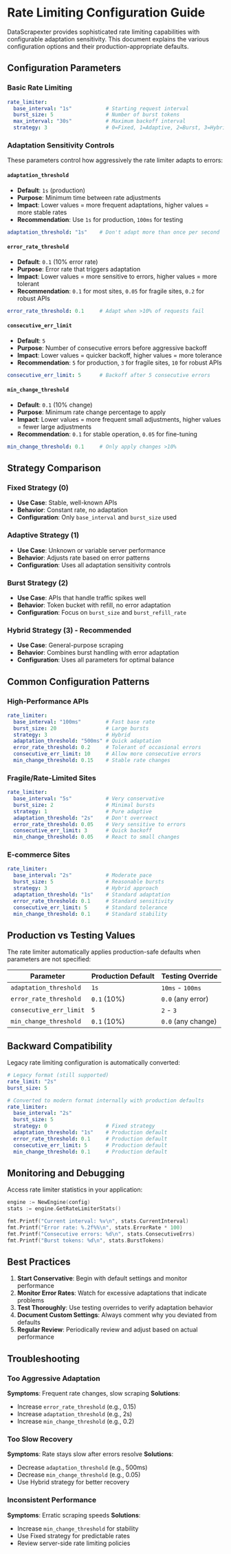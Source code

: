 # Rate Limiting Configuration Guide

DataScrapexter provides sophisticated rate limiting capabilities with configurable adaptation sensitivity. This document explains the various configuration options and their production-appropriate defaults.

## Configuration Parameters

### Basic Rate Limiting
```yaml
rate_limiter:
  base_interval: "1s"           # Starting request interval
  burst_size: 5                 # Number of burst tokens
  max_interval: "30s"           # Maximum backoff interval
  strategy: 3                   # 0=Fixed, 1=Adaptive, 2=Burst, 3=Hybrid
```

### Adaptation Sensitivity Controls

These parameters control how aggressively the rate limiter adapts to errors:

#### `adaptation_threshold`
- **Default**: `1s` (production)
- **Purpose**: Minimum time between rate adjustments
- **Impact**: Lower values = more frequent adaptations, higher values = more stable rates
- **Recommendation**: Use `1s` for production, `100ms` for testing

```yaml
adaptation_threshold: "1s"    # Don't adapt more than once per second
```

#### `error_rate_threshold`
- **Default**: `0.1` (10% error rate)
- **Purpose**: Error rate that triggers adaptation
- **Impact**: Lower values = more sensitive to errors, higher values = more tolerant
- **Recommendation**: `0.1` for most sites, `0.05` for fragile sites, `0.2` for robust APIs

```yaml
error_rate_threshold: 0.1     # Adapt when >10% of requests fail
```

#### `consecutive_err_limit`
- **Default**: `5`
- **Purpose**: Number of consecutive errors before aggressive backoff
- **Impact**: Lower values = quicker backoff, higher values = more tolerance
- **Recommendation**: `5` for production, `3` for fragile sites, `10` for robust APIs

```yaml
consecutive_err_limit: 5      # Backoff after 5 consecutive errors
```

#### `min_change_threshold`
- **Default**: `0.1` (10% change)
- **Purpose**: Minimum rate change percentage to apply
- **Impact**: Lower values = more frequent small adjustments, higher values = fewer large adjustments
- **Recommendation**: `0.1` for stable operation, `0.05` for fine-tuning

```yaml
min_change_threshold: 0.1     # Only apply changes >10%
```

## Strategy Comparison

### Fixed Strategy (0)
- **Use Case**: Stable, well-known APIs
- **Behavior**: Constant rate, no adaptation
- **Configuration**: Only `base_interval` and `burst_size` used

### Adaptive Strategy (1)
- **Use Case**: Unknown or variable server performance
- **Behavior**: Adjusts rate based on error patterns
- **Configuration**: Uses all adaptation sensitivity controls

### Burst Strategy (2)
- **Use Case**: APIs that handle traffic spikes well
- **Behavior**: Token bucket with refill, no error adaptation
- **Configuration**: Focus on `burst_size` and `burst_refill_rate`

### Hybrid Strategy (3) - Recommended
- **Use Case**: General-purpose scraping
- **Behavior**: Combines burst handling with error adaptation
- **Configuration**: Uses all parameters for optimal balance

## Common Configuration Patterns

### High-Performance APIs
```yaml
rate_limiter:
  base_interval: "100ms"        # Fast base rate
  burst_size: 20                # Large bursts
  strategy: 3                   # Hybrid
  adaptation_threshold: "500ms" # Quick adaptation
  error_rate_threshold: 0.2     # Tolerant of occasional errors
  consecutive_err_limit: 10     # Allow more consecutive errors
  min_change_threshold: 0.15    # Stable rate changes
```

### Fragile/Rate-Limited Sites
```yaml
rate_limiter:
  base_interval: "5s"           # Very conservative
  burst_size: 2                 # Minimal bursts
  strategy: 1                   # Pure adaptive
  adaptation_threshold: "2s"    # Don't overreact
  error_rate_threshold: 0.05    # Very sensitive to errors
  consecutive_err_limit: 3      # Quick backoff
  min_change_threshold: 0.05    # React to small changes
```

### E-commerce Sites
```yaml
rate_limiter:
  base_interval: "2s"           # Moderate pace
  burst_size: 5                 # Reasonable bursts
  strategy: 3                   # Hybrid approach
  adaptation_threshold: "1s"    # Standard adaptation
  error_rate_threshold: 0.1     # Standard sensitivity
  consecutive_err_limit: 5      # Standard tolerance
  min_change_threshold: 0.1     # Standard stability
```

## Production vs Testing Values

The rate limiter automatically applies production-safe defaults when parameters are not specified:

| Parameter | Production Default | Testing Override |
|-----------|-------------------|------------------|
| `adaptation_threshold` | `1s` | `10ms` - `100ms` |
| `error_rate_threshold` | `0.1` (10%) | `0.0` (any error) |
| `consecutive_err_limit` | `5` | `2` - `3` |
| `min_change_threshold` | `0.1` (10%) | `0.0` (any change) |

## Backward Compatibility

Legacy rate limiting configuration is automatically converted:

```yaml
# Legacy format (still supported)
rate_limit: "2s"
burst_size: 5

# Converted to modern format internally with production defaults
rate_limiter:
  base_interval: "2s"
  burst_size: 5
  strategy: 0                   # Fixed strategy
  adaptation_threshold: "1s"    # Production default
  error_rate_threshold: 0.1     # Production default
  consecutive_err_limit: 5      # Production default
  min_change_threshold: 0.1     # Production default
```

## Monitoring and Debugging

Access rate limiter statistics in your application:

```go
engine := NewEngine(config)
stats := engine.GetRateLimiterStats()

fmt.Printf("Current interval: %v\n", stats.CurrentInterval)
fmt.Printf("Error rate: %.2f%%\n", stats.ErrorRate * 100)
fmt.Printf("Consecutive errors: %d\n", stats.ConsecutiveErrs)
fmt.Printf("Burst tokens: %d\n", stats.BurstTokens)
```

## Best Practices

1. **Start Conservative**: Begin with default settings and monitor performance
2. **Monitor Error Rates**: Watch for excessive adaptations that indicate problems
3. **Test Thoroughly**: Use testing overrides to verify adaptation behavior
4. **Document Custom Settings**: Always comment why you deviated from defaults
5. **Regular Review**: Periodically review and adjust based on actual performance

## Troubleshooting

### Too Aggressive Adaptation
**Symptoms**: Frequent rate changes, slow scraping
**Solutions**: 
- Increase `error_rate_threshold` (e.g., 0.15)
- Increase `adaptation_threshold` (e.g., 2s)
- Increase `min_change_threshold` (e.g., 0.2)

### Too Slow Recovery
**Symptoms**: Rate stays slow after errors resolve
**Solutions**:
- Decrease `adaptation_threshold` (e.g., 500ms)
- Decrease `min_change_threshold` (e.g., 0.05)
- Use Hybrid strategy for better recovery

### Inconsistent Performance
**Symptoms**: Erratic scraping speeds
**Solutions**:
- Increase `min_change_threshold` for stability
- Use Fixed strategy for predictable rates
- Review server-side rate limiting policies